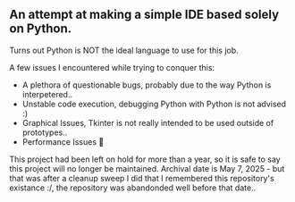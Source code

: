 ## An attempt at making a simple IDE based solely on Python.
Turns out Python is NOT the ideal language to use for this job.

A few issues I encountered while trying to conquer this:
- A plethora of questionable bugs, probably due to the way Python is interpetered..
- Unstable code execution, debugging Python with Python is not advised :)
- Graphical Issues, Tkinter is not really intended to be used outside of prototypes..
- Performance Issues 🤷

This project had been left on hold for more than a year, so it is safe to say this project will no longer be maintained.
Archival date is May 7, 2025 - but that was after a cleanup sweep I did that I remembered this repository's existance :/, 
the repository was abandonded well before that date..
